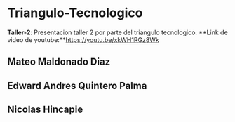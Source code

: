 # Triangulo-Tecnologico
**Taller-2**: Presentacion taller 2 por parte del triangulo tecnologico.
**Link de video de youtube:**https://youtu.be/xkWH1RGz8Wk

## Mateo Maldonado Diaz

## Edward Andres Quintero Palma

## Nicolas Hincapie
